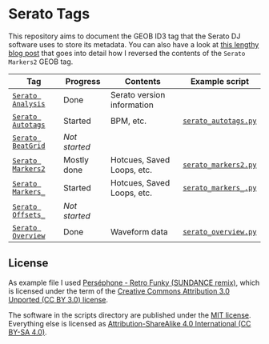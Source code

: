 # Serato Tags

This repository aims to document the GEOB ID3 tag that the Serato DJ software uses to store its metadata.
You can also have a look at [this lengthy blog post](https://homepage.ruhr-uni-bochum.de/jan.holthuis/posts/reversing-seratos-geob-tags) that goes into detail how I reversed the contents of the `Serato Markers2` GEOB tag.

| Tag                                          | Progress      | Contents                   | Example script
| -------------------------------------------- | ------------- | -------------------------- | --------------
| [`Serato Analysis`](docs/serato_analysis.md) | Done          | Serato version information |
| [`Serato Autotags`](docs/serato_autotags.md) | Started       | BPM, etc.                  | [`serato_autotags.py`](scripts/serato_autotags.py)
| [`Serato BeatGrid`](docs/serato_beatgrid.md) | *Not started* |                            |
| [`Serato Markers2`](docs/serato_markers2.md) | Mostly done   | Hotcues, Saved Loops, etc. | [`serato_markers2.py`](scripts/serato_markers2.py)
| [`Serato Markers_`](docs/serato_markers_.md) | Started       | Hotcues, Saved Loops, etc. | [`serato_markers_.py`](scripts/serato_markers_.py)
| [`Serato Offsets_`](docs/serato_offsets_.md) | *Not started* |                            |
| [`Serato Overview`](docs/serato_overview.md) | Done          | Waveform data              | [`serato_overview.py`](scripts/serato_overview.py)

## License

As example file I used [Perséphone - Retro Funky (SUNDANCE remix)](https://soundcloud.com/sundancemusic/pers-phone-retro-funky), which is licensed under the term of the [Creative Commons Attribution 3.0 Unported (CC BY 3.0) license](https://creativecommons.org/licenses/by/3.0/).

The software in the scripts directory are published under the [MIT license](LICENSE).
Everything else is licensed as [Attribution-ShareAlike 4.0 International (CC BY-SA 4.0)](https://creativecommons.org/licenses/by-sa/4.0/).
